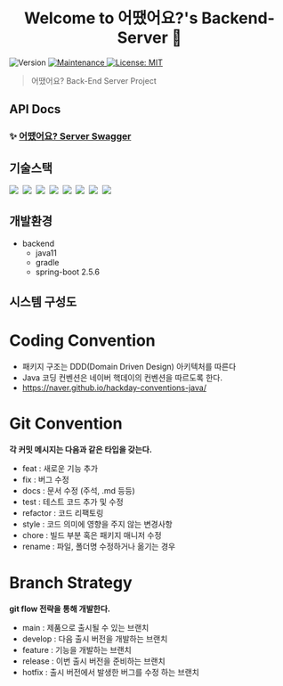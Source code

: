 <h1 align="center">Welcome to 어땠어요?'s Backend-Server 👋</h1>
<p>
  <img alt="Version" src="https://img.shields.io/badge/version-1.0.0-blue.svg?cacheSeconds=2592000" />
  <a href="https://github.com/kefranabg/readme-md-generator/graphs/commit-activity" target="_blank">
    <img alt="Maintenance" src="https://img.shields.io/badge/Maintained%3F-yes-green.svg" />
  </a>
  <a href="https://github.com/vividswan/K.Cook-Server/blob/main/LICENSE" target="_blank">
    <img alt="License: MIT" src="https://img.shields.io/github/license/vividswan/K.Cook-Server" />
  </a>
</p>

> 어땠어요? Back-End Server Project

## API Docs

### ✨ [어땠어요? Server Swagger](http://moneyroutinebeanstalk-env-1.eba-ptkdjtbj.ap-northeast-2.elasticbeanstalk.com/swagger-ui/#/)

## 기술스택

<p>
  <img src="https://img.shields.io/badge/-SpringBoot-blue"/>&nbsp
  <img src="https://img.shields.io/badge/-JPA-red"/>&nbsp
  <img src="https://img.shields.io/badge/-MySQL-yellow"/>&nbsp
  <img src="https://img.shields.io/badge/-JWT-blue"/>&nbsp
  <img src="https://img.shields.io/badge/-AWS-orange"/>&nbsp
  <img src="https://img.shields.io/badge/-Swagger-black"/>&nbsp
  <img src="https://img.shields.io/badge/-SpringSecurity-green"/>&nbsp
  <img src="https://img.shields.io/badge/-Querydsl-violet"/>&nbsp
</p>

## 개발환경


- backend
  - java11
  - gradle
  - spring-boot 2.5.6

## 시스템 구성도


# Coding Convention

- 패키지 구조는 DDD(Domain Driven Design) 아키텍처를 따른다
- Java 코딩 컨벤션은 네이버 핵데이의 컨벤션을 따르도록 한다.
- https://naver.github.io/hackday-conventions-java/

# Git Convention

**각 커밋 메시지는 다음과 같은 타입을 갖는다.**

- feat : 새로운 기능 추가
- fix : 버그 수정
- docs : 문서 수정 (주석, .md 등등)
- test : 테스트 코드 추가 및 수정
- refactor : 코드 리팩토링
- style : 코드 의미에 영향을 주지 않는 변경사항
- chore : 빌드 부분 혹은 패키지 매니저 수정
- rename : 파일, 폴더명 수정하거나 옮기는 경우

# Branch Strategy

**git flow 전략을 통해 개발한다.**

- main : 제품으로 출시될 수 있는 브랜치
- develop : 다음 출시 버전을 개발하는 브랜치
- feature : 기능을 개발하는 브랜치
- release : 이번 출시 버전을 준비하는 브랜치
- hotfix : 출시 버전에서 발생한 버그를 수정 하는 브랜치
